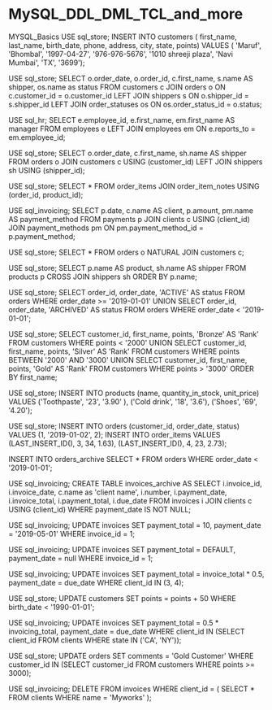 # MySQL_DDL_DML_TCL_and_more
MYSQL_Basics
USE sql_store;
INSERT INTO customers ( 
first_name,
 last_name, 
 birth_date, 
 phone, address, 
 city, 
 state, 
 points)
 VALUES ( 'Maruf', 'Bhombal', '1997-04-27', '976-976-5676', '1010 shreeji plaza', 'Navi Mumbai', 'TX', '3699');

USE sql_store;
SELECT o.order_date, o.order_id, c.first_name, s.name AS shipper, os.name as status
FROM customers c
JOIN orders o
ON c.customer_id = o.customer_id
LEFT JOIN shippers s
ON o.shipper_id = s.shipper_id
LEFT JOIN order_statuses os
ON os.order_status_id = o.status;

USE sql_hr;
SELECT 
e.employee_id,
e.first_name,
em.first_name AS manager
FROM employees e
LEFT JOIN employees em
ON e.reports_to = em.employee_id;

USE sql_store;
SELECT o.order_date, c.first_name, sh.name AS shipper
FROM orders o
JOIN customers c
USING (customer_id)
LEFT JOIN shippers sh
USING (shipper_id);

USE sql_store;
SELECT *
FROM order_items
JOIN order_item_notes
USING (order_id, product_id);

USE sql_invoicing;
SELECT p.date, c.name AS client, p.amount, pm.name AS payment_method
FROM payments p
JOIN clients c USING (client_id)
JOIN payment_methods pm
ON pm.payment_method_id = p.payment_method;

USE sql_store;
SELECT *
FROM orders o
NATURAL JOIN customers c;

USE sql_store;
SELECT p.name AS product, sh.name AS shipper
FROM products p
CROSS JOIN shippers sh
ORDER BY p.name;

USE sql_store;
SELECT order_id, order_date, 'ACTIVE' AS status
FROM orders
WHERE order_date >= '2019-01-01'
UNION
SELECT order_id, order_date, 'ARCHIVED' AS status
FROM orders
WHERE order_date < '2019-01-01';

USE sql_store;
SELECT customer_id, first_name, points, 'Bronze' AS 'Rank'
FROM customers
WHERE points < '2000'
UNION
SELECT customer_id, first_name, points, 'Silver' AS 'Rank'
FROM customers
WHERE points BETWEEN '2000' AND '3000'
UNION
SELECT customer_id, first_name, points, 'Gold' AS 'Rank'
FROM customers
WHERE points > '3000'
ORDER BY first_name;

USE sql_store;
INSERT INTO products (name, quantity_in_stock, unit_price)
VALUES ('Toothpaste', '23', '3.90' ), 
('Cold drink', '18', '3.6'), 
('Shoes', '69', '4.20');

USE sql_store;
INSERT INTO orders (customer_id, order_date, status)
VALUES (1, '2019-01-02', 2);
INSERT INTO order_items
VALUES (LAST_INSERT_ID(), 3, 34, 1.63),
(LAST_INSERT_ID(), 4, 23, 2.73);

INSERT INTO orders_archive
SELECT * 
FROM orders
WHERE order_date < '2019-01-01';

USE sql_invoicing;
CREATE TABLE invoices_archive AS
SELECT i.invoice_id,
 i.invoice_date,
 c.name as 'client name',
 i.number,
 i.payment_date,
 i.invoice_total,
 i.payment_total,
 i.due_date
FROM invoices i
JOIN clients c
USING (client_id)
WHERE payment_date IS NOT NULL;

USE sql_invoicing;
UPDATE invoices
SET payment_total = 10, payment_date = '2019-05-01'
WHERE invoice_id = 1;

USE sql_invoicing;
UPDATE invoices
SET payment_total = DEFAULT, payment_date = null
WHERE invoice_id = 1;

USE sql_invoicing;
UPDATE invoices
SET payment_total = invoice_total * 0.5, payment_date = due_date
WHERE client_id IN (3, 4);

USE sql_store;
UPDATE customers
SET points = points + 50
WHERE birth_date < '1990-01-01';

USE sql_invoicing;
UPDATE invoices
SET payment_total = 0.5 * invoicing_total,
payment_date =  due_date
WHERE client_id IN
(SELECT client_id
FROM clients
WHERE state IN ('CA', 'NY'));

USE sql_store;
UPDATE orders
SET comments = 'Gold Customer'
WHERE customer_id IN
(SELECT customer_id
FROM customers
WHERE points >= 3000);

USE sql_invoicing;
DELETE FROM invoices
WHERE client_id = (
SELECT *
FROM clients
WHERE name = 'Myworks'
);

